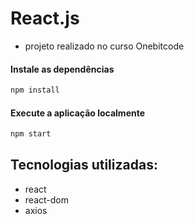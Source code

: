 # React.js 
- projeto realizado no curso Onebitcode

#### Instale as dependências

```sh
npm install
```

#### Execute a aplicação localmente

```sh
npm start
```

## Tecnologias utilizadas:
- react
- react-dom
- axios
